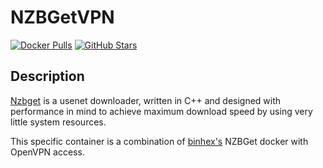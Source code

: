 # NZBGetVPN

[![Docker Pulls](https://img.shields.io/docker/pulls/jshridha/docker-nzbgetvpn?style=flat-square&color=607D8B&label=docker%20pulls&logo=docker)](https://hub.docker.com/r/jshridha/docker-nzbgetvpn)
[![GitHub Stars](https://img.shields.io/github/stars/jshridha/docker-nzbgetvpn?style=flat-square&color=607D8B&label=github%20stars&logo=github)](https://github.com/jshridha/docker-nzbgetvpn)

## Description

[Nzbget](https://nzbget.net/) is a usenet downloader, written in C++ and designed with performance in mind to achieve maximum download speed by using very little system resources.

This specific container is a combination of [binhex's](https://github.com/binhex) NZBGet docker with OpenVPN access.
